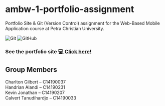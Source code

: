 # ambw-1-portfolio-assignment

Portfolio Site & Git (Version Control) assignment for the Web-Based Mobile Application course at Petra Christian University.

![Git](https://img.shields.io/badge/GIT-E44C30?style=for-the-badge&logo=git&logoColor=white)
![GitHub](https://img.shields.io/badge/GitHub-100000?style=for-the-badge&logo=github&logoColor=white)

### See the portfolio site 💻 [Click here!](https://luvnyen.github.io/ambw-1-portfolio-assignment/)

## Group Members
Charlton Gilbert – C14190037<br>
Handrian Alandi – C14190231<br>
Kevin Jonathan – C14190207<br>
Calvert Tanudihardjo – C14190033
